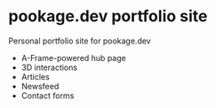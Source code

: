 # pookage.dev portfolio site
Personal portfolio site for pookage.dev

- A-Frame-powered hub page
- 3D interactions
- Articles
- Newsfeed
- Contact forms

